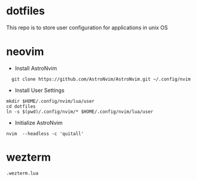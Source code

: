 # dotfiles
This repo is to store user configuration for applications in unix OS

# neovim
  * Install AstroNvim
  ```
    git clone https://github.com/AstroNvim/AstroNvim.git ~/.config/nvim
  ```
  * Install User Settings
  ```
  mkdir $HOME/.config/nvim/lua/user
  cd dotfiles
  ln -s $(pwd)/.config/nvim/* $HOME/.config/nvim/lua/user
  ```
  * Initialize AstroNvim
  ```
  nvim  --headless -c 'quitall'
  ```
  
# wezterm
  ```.wezterm.lua```
